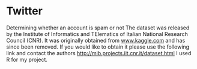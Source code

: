 # Twitter
Determining whether an account is spam or not
The dataset was released by the Institute of Informatics and TElematics of Italian National Research Council (CNR).
It was originally obtained from www.kaggle.com and has since been removed.  If you would like to obtain it please use the following link and contact the authors http://mib.projects.iit.cnr.it/dataset.html
I used R for my project. 
